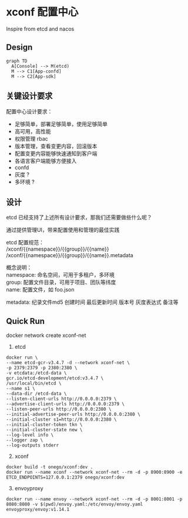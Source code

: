 # xconf 配置中心
Inspire from etcd and nacos

## Design
```mermaid
graph TD
  A[Console] --> M(etcd)
  M --> C1[App-confd]
  M --> C2[App-sdk]
```

## 关键设计要求
配置中心设计要求：

* 足够简单，部署足够简单，使用足够简单
* 高可用，高性能
* 权限管理 rbac
* 版本管理，查看变更内容，回滚版本
* 配置变更内容能够快速通知到客户端
* 各语言客户端能够方便接入
* confd
* 灰度 ?
* 多环境 ?

## 设计

etcd 已经支持了上述所有设计要求，那我们还需要做些什么呢？

通过提供管理UI，带来配置使用和管理的最佳实践

etcd 配置规范：  
/xconf/{{namespace}}/{{group}}/{{name}}  
/xconf/{{namespace}}/{{group}}/{{name}}.metadata  

概念说明：  
namespace: 命名空间，可用于多租户，多环境  
group: 配置文件目录，可用于项目、团队等纬度  
name: 配置文件，如 foo.json  

metadata:
纪录文件md5
创建时间
最后更新时间
版本号
灰度表达式
备注等

## Quick Run
docker network create xconf-net
1. etcd
```
docker run \
--name etcd-gcr-v3.4.7 -d --network xconf-net \
-p 2379:2379 -p 2380:2380 \
-v etcdata:/etcd-data \
gcr.io/etcd-development/etcd:v3.4.7 \
/usr/local/bin/etcd \
--name s1 \
--data-dir /etcd-data \
--listen-client-urls http://0.0.0.0:2379 \
--advertise-client-urls http://0.0.0.0:2379 \
--listen-peer-urls http://0.0.0.0:2380 \
--initial-advertise-peer-urls http://0.0.0.0:2380 \
--initial-cluster s1=http://0.0.0.0:2380 \
--initial-cluster-token tkn \
--initial-cluster-state new \
--log-level info \
--logger zap \
--log-outputs stderr
```

2. xconf
```
docker build -t onego/xconf:dev .
docker run --name xconf --network xconf-net --rm -d -p 8900:8900 -e ETCD_ENDPOINTS=127.0.0.1:2379 onego/xconf:dev
```

3. envoyproxy
```
docker run --name envoy --network xconf-net --rm -d -p 8001:8001 -p 8080:8080 -v $(pwd)/envoy.yaml:/etc/envoy/envoy.yaml envoyproxy/envoy:v1.14.1
```
